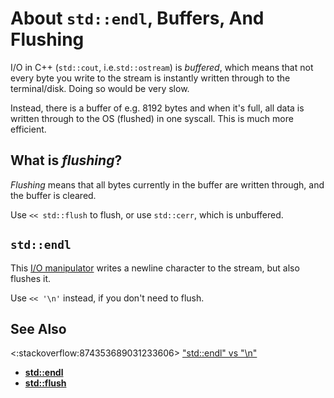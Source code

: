# About `std::endl`, Buffers, And Flushing

I/O in C++ (`std::cout`, i.e.`std::ostream`) is *buffered*,
which means that not every byte you write to the stream is instantly written through to the terminal/disk.
Doing so would be very slow.

Instead, there is a buffer of e.g. 8192 bytes and when it's full,
all data is written through to the OS (flushed) in one syscall.
This is much more efficient.

<!-- inline -->
## What is *flushing*?
*Flushing* means that all bytes currently in the buffer are written through, and the buffer is cleared.

Use `<< std::flush` to flush, or use `std::cerr`, which is unbuffered.

<!-- inline -->
## `std::endl`
This [I/O manipulator](https://en.cppreference.com/w/cpp/io/manip) writes a newline character to the stream,
but also flushes it.

Use `<< '\n'` instead, if you don't need to flush.

## See Also
<:stackoverflow:874353689031233606>
["std::endl" vs "\n"](https://stackoverflow.com/q/213907/5740428)  
- **[std::endl](https://en.cppreference.com/w/cpp/io/manip/endl)**  
- **[std::flush](https://en.cppreference.com/w/cpp/io/manip/flush)**